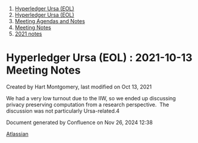 1. [Hyperledger Ursa (EOL)](index.html)
2. [Hyperledger Ursa (EOL)](19595269.html)
3. [Meeting Agendas and Notes](Meeting-Agendas-and-Notes_19603313.html)
4. [Meeting Notes](Meeting-Notes_19611649.html)
5. [2021 notes](2021-notes_19612027.html)

# Hyperledger Ursa (EOL) : 2021-10-13 Meeting Notes

Created by Hart Montgomery, last modified on Oct 13, 2021

We had a very low turnout due to the IIW, so we ended up discussing privacy preserving computation from a research perspective.  The discussion was not particularly Ursa-related.4

Document generated by Confluence on Nov 26, 2024 12:38

[Atlassian](http://www.atlassian.com/)
